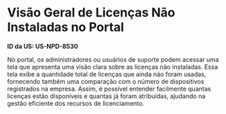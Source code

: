 # Visão Geral de Licenças Não Instaladas no Portal

**ID da US: US-NPD-8530**

No portal, os administradores ou usuários de suporte podem acessar uma tela que apresenta uma visão clara sobre as licenças não instaladas. Essa tela exibe a quantidade total de licenças que ainda não foram usadas, fornecendo também uma comparação com o número de dispositivos registrados na empresa. Assim, é possível entender facilmente quantas licenças estão disponíveis e quantas já foram atribuídas, ajudando na gestão eficiente dos recursos de licenciamento.